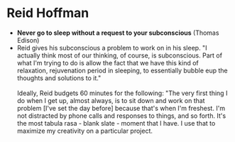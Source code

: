 # Reid Hoffman 
- **Never go to sleep without a request to your subconscious** (Thomas Edison)
- Reid gives his subconscious a problem to work on in his sleep. "I actually think most of our thinking, of course, is subconscious. Part of what I'm trying to do is allow the fact that we have this kind of relaxation, rejuvenation period in sleeping, to essentially bubble eup the thoughts and solutions to it." <br><br> Ideally, Reid budgets 60 minutes for the following: "The very first thing I do when I get up, almost always, is to sit down and work on that problem [I've set the day before] because that's when I'm freshest. I'm not distracted by phone calls and responses to things, and so forth. It's the most tabula rasa - blank slate - moment that I have. I use that to maximize my creativity on a particular project.

